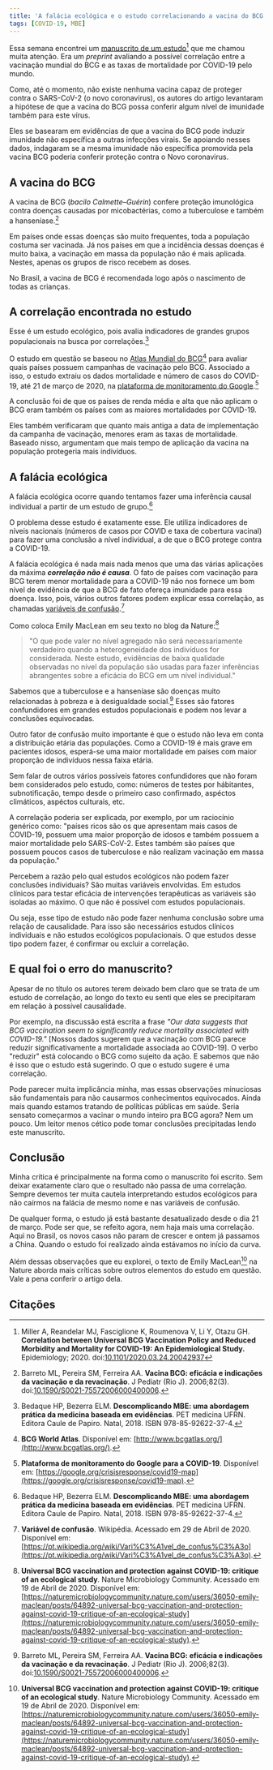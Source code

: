```yaml
---
title: 'A falácia ecológica e o estudo correlacionando a vacina do BCG com proteção à COVID-19'
tags: [COVID-19, MBE]
---
```


Essa semana encontrei um [manuscrito de um estudo](https://doi.org/10.1101/2020.03.24.20042937)[^Miller2020] que me chamou muita atenção. Era um *preprint* avaliando a possível correlação entre a vacinação mundial do BCG e as taxas de mortalidade por COVID-19 pelo mundo.

Como, até o momento, não existe nenhuma vacina capaz de proteger contra o SARS-CoV-2 (o novo coronavirus), os autores do artigo levantaram a hipótese de que a vacina do BCG possa conferir algum nível de imunidade também para este vírus.

Eles se basearam em evidências de que a vacina do BCG pode induzir imunidade não específica a outras infecções virais. Se apoiando nesses dados, indagaram se a mesma imunidade não específica promovida pela vacina BCG poderia conferir proteção contra o Novo coronavirus.

## A vacina do BCG

A vacina de BCG (*bacilo Calmette–Guérin*) confere proteção imunológica contra doenças causadas por micobactérias, como a tuberculose e também a hanseníase.[^Barreto2006]

Em países onde essas doenças são muito frequentes, toda a população costuma ser vacinada. Já nos países em que a incidência dessas doenças é muito baixa, a vacinação em massa da população não é mais aplicada. Nestes, apenas os grupos de risco recebem as doses.

No Brasil, a vacina de BCG é recomendada logo após o nascimento de todas as crianças.

## A correlação encontrada no estudo

Esse é um estudo ecológico, pois avalia indicadores de grandes grupos populacionais na busca por correlações.[^livro-mbe]

O estudo em questão se baseou no [Atlas Mundial do BCG](http://www.bcgatlas.org/)[^atlas] para avaliar quais países possuem campanhas de vacinação pelo BCG. Associado a isso, o estudo extraiu os dados mortalidade e número de casos do COVID-19, até 21 de março de 2020, na [plataforma de monitoramento do Google](https://google.org/crisisresponse/covid19-map).[^google]

A conclusão foi de que os países de renda média e alta que não aplicam o BCG eram também os países com as maiores mortalidades por COVID-19.

Eles também verificaram que quanto mais antiga a data de implementação da campanha de vacinação, menores eram as taxas de mortalidade. Baseado nisso, argumentam que mais tempo de aplicação da vacina na população protegeria mais indivíduos.

## A falácia ecológica

A falácia ecológica ocorre quando tentamos fazer uma inferência causal individual a partir de um estudo de grupo.[^livro-mbe]

O problema desse estudo é exatamente esse. Ele utiliza indicadores de níveis nacionais (números de casos por COVID e taxa de cobertura vacinal) para fazer uma conclusão a nível individual, a de que o BCG protege contra a COVID-19.

A falácia ecológica é nada mais nada menos que uma das várias aplicações da máxima ***correlação não é causa***. O fato de países com vacinação para BCG terem menor mortalidade para a COVID-19 não nos fornece um bom nível de evidência de que a BCG de fato ofereça imunidade para essa doença. Isso, pois, vários outros fatores podem explicar essa correlação, as chamadas [variáveis de confusão](https://pt.wikipedia.org/wiki/Vari%C3%A1vel_de_confus%C3%A3o).[^wiki]

Como coloca Emily MacLean em seu texto no blog da Nature:[^Emily]

> "O que pode valer no nível agregado não será necessariamente verdadeiro quando a heterogeneidade dos indivíduos for considerada. Neste estudo, evidências de baixa qualidade observadas no nível da população são usadas para fazer inferências abrangentes sobre a eficácia do BCG em um nível individual."

Sabemos que a tuberculose e a hanseníase são doenças muito relacionadas à pobreza e à desigualdade social.[^Barreto2006] Esses são fatores confundidores em grandes estudos populacionais e podem nos levar a conclusões equivocadas.

Outro fator de confusão muito importante é que o estudo não leva em conta a distribuição etária das populações. Como a COVID-19 é mais grave em pacientes idosos, esperá-se uma maior mortalidade em países com maior proporção de indivíduos nessa faixa etária.

Sem falar de outros vários possíveis fatores confundidores que não foram bem considerados pelo estudo, como: números de testes por hábitantes, subnotificação, tempo desde o primeiro caso confirmado, aspéctos climáticos, aspéctos culturais, etc.

A correlação poderia ser explicada, por exemplo, por um raciocínio genérico como: "países ricos são os que apresentam mais casos de COVID-19, possuem uma maior proporção de idosos e também possuem a maior mortalidade pelo SARS-CoV-2. Estes também são países que possuem poucos casos de tuberculose e não realizam vacinação em massa da população." 

Percebem a razão pelo qual estudos ecológicos não podem fazer conclusões individuais? São muitas variáveis envolvidas. Em estudos clínicos para testar eficácia de intervenções terapêuticas as variáveis são isoladas ao máximo. O que não é possível com estudos populacionais.

Ou seja, esse tipo de estudo não pode fazer nenhuma conclusão sobre uma relação de causalidade. Para isso são necessários estudos clínicos individuais e não estudos ecológicos populacionais. O que estudos desse tipo podem fazer, é confirmar ou excluir a correlação.

## E qual foi o erro do manuscrito?

Apesar de no título os autores terem deixado bem claro que se trata de um estudo de correlação, ao longo do texto eu senti que eles se precipitaram em relação à possível causalidade. 

Por exemplo, na discussão está escrita a frase *"Our data suggests that BCG vaccination seem to significantly reduce mortality associated with COVID-19."* [Nossos dados sugerem que a vacinação com BCG parece reduzir significativamente a mortalidade associada ao COVID-19]. O verbo "reduzir" está colocando o BCG como sujeito da ação. E sabemos que não é isso que o estudo está sugerindo. O que o estudo sugere é uma correlação. 

Pode parecer muita implicância minha, mas essas observações minuciosas são fundamentais para não causarmos conhecimentos equivocados. Ainda mais quando estamos tratando de políticas públicas em saúde. Seria sensato começarmos a vacinar o mundo inteiro pra BCG agora? Nem um pouco. Um leitor menos cético pode tomar conclusões precipitadas lendo este manuscrito.

## Conclusão

Minha crítica é principalmente na forma como o manuscrito foi escrito. Sem deixar exatamente claro que o resultado não passa de uma correlação. Sempre devemos ter muita cautela interpretando estudos ecológicos para não caírmos na falácia de mesmo nome e nas variáveis de confusão.

De qualquer forma, o estudo já está bastante desatualizado desde o dia 21 de março. Pode ser que, se refeito agora, nem haja mais uma correlação. Aqui no Brasil, os novos casos não param de crescer e ontem já passamos a China. Quando o estudo foi realizado ainda estávamos no início da curva.

Além dessas observações que eu explorei, o texto de Emily MacLean[^Emily] na Nature aborda mais críticas sobre outros elementos do estudo em questão. Vale a pena conferir o artigo dela.

## Citações 

[^google]: **Plataforma de monitoramento do Google para a COVID-19**. Disponível em: [https://google.org/crisisresponse/covid19-map](https://google.org/crisisresponse/covid19-map).

[^atlas]: **BCG World Atlas**. Disponível em: [http://www.bcgatlas.org/](http://www.bcgatlas.org/).

[^Barreto2006]: Barreto ML, Pereira SM, Ferreira AA. **Vacina BCG: eficácia e indicações da vacinação e da revacinação**. J Pediatr (Rio J). 2006;82(3). doi:[10.1590/S0021-75572006000400006](https://doi.org/10.1590/S0021-75572006000400006).

[^livro-mbe]: Bedaque HP, Bezerra ELM. **Descomplicando MBE: uma abordagem prática da medicina baseada em evidências**. PET medicina UFRN. Editora Caule de Papiro. Natal, 2018. ISBN 978-85-92622-37-4.

[^Miller2020]: Miller A, Reandelar MJ, Fasciglione K, Roumenova V, Li Y, Otazu GH. **Correlation between Universal BCG Vaccination Policy and Reduced Morbidity and Mortality for COVID-19: An Epidemiological Study.** Epidemiology; 2020. doi:[10.1101/2020.03.24.20042937](https://doi.org/10.1101/2020.03.24.20042937)

[^Emily]: **Universal BCG vaccination and protection against COVID-19: critique of an ecological study**. Nature Microbiology Community. Acessado em 19 de Abril de 2020. Disponível em: [https://naturemicrobiologycommunity.nature.com/users/36050-emily-maclean/posts/64892-universal-bcg-vaccination-and-protection-against-covid-19-critique-of-an-ecological-study](https://naturemicrobiologycommunity.nature.com/users/36050-emily-maclean/posts/64892-universal-bcg-vaccination-and-protection-against-covid-19-critique-of-an-ecological-study). 

[^wiki]: **Variável de confusão**. Wikipédia. Acessado em 29 de Abril de 2020. Disponível em: [https://pt.wikipedia.org/wiki/Vari%C3%A1vel_de_confus%C3%A3o](https://pt.wikipedia.org/wiki/Vari%C3%A1vel_de_confus%C3%A3o).